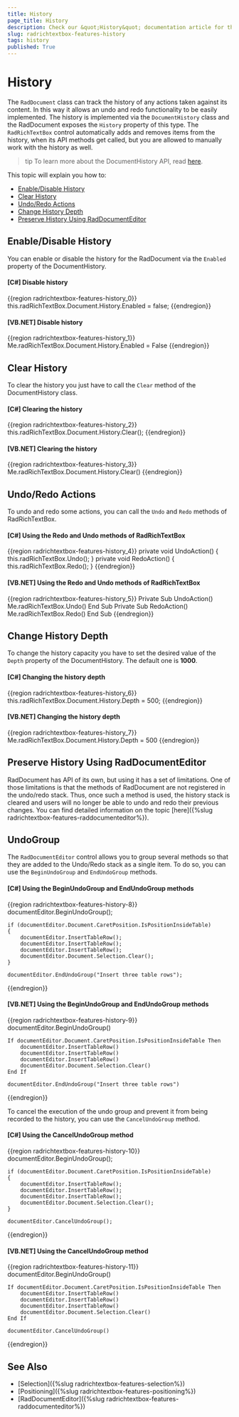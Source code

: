 ```yaml
---
title: History
page_title: History
description: Check our &quot;History&quot; documentation article for the RadRichTextBox control.
slug: radrichtextbox-features-history
tags: history
published: True
---
```


# History

The `RadDocument` class can track the history of any actions taken against its content. In this way it allows an undo and redo functionality to be easily implemented. The history is implemented via the `DocumentHistory` class and the RadDocument exposes the `History` property of this type. The `RadRichTextBox` control automatically adds and removes items from the history, when its API methods get called, but you are allowed to manually work with the history as well.

>tip To learn more about the DocumentHistory API, read [here](http://www.telerik.com/help/wpf/t_telerik_windows_documents_history_documenthistory.html).

This topic will explain you how to:

* [Enable/Disable History](#enabledisable-history)
* [Clear History](#clear-history)
* [Undo/Redo Actions](#undoredo-actions)
* [Change History Depth](#change-history-depth)
* [Preserve History Using RadDocumentEditor](#preserve-history-using-raddocumenteditor)

## Enable/Disable History

You can enable or disable the history for the RadDocument via the `Enabled` property of the DocumentHistory.

#### __[C#] Disable history__
{{region radrichtextbox-features-history_0}}
	this.radRichTextBox.Document.History.Enabled = false;
{{endregion}}

#### __[VB.NET] Disable history__
{{region radrichtextbox-features-history_1}}
	Me.radRichTextBox.Document.History.Enabled = False
{{endregion}}

## Clear History

To clear the history you just have to call the `Clear` method of the DocumentHistory class.

#### __[C#] Clearing the history__
{{region radrichtextbox-features-history_2}}
	this.radRichTextBox.Document.History.Clear();
{{endregion}}

#### __[VB.NET] Clearing the history__
{{region radrichtextbox-features-history_3}}
	Me.radRichTextBox.Document.History.Clear()
{{endregion}}

## Undo/Redo Actions

To undo and redo some actions, you can call the `Undo` and `Redo` methods of RadRichTextBox.

#### __[C#] Using the Redo and Undo methods of RadRichTextBox__

{{region radrichtextbox-features-history_4}}
	private void UndoAction()
	{
	    this.radRichTextBox.Undo();
	}
	private void RedoAction()
	{
	    this.radRichTextBox.Redo();
	}
{{endregion}}

#### __[VB.NET] Using the Redo and Undo methods of RadRichTextBox__
{{region radrichtextbox-features-history_5}}
	Private Sub UndoAction()
	 Me.radRichTextBox.Undo()
	End Sub
	Private Sub RedoAction()
	 Me.radRichTextBox.Redo()
	End Sub
{{endregion}}

## Change History Depth

To change the history capacity you have to set the desired value of the `Depth` property of the DocumentHistory. The default one is __1000__.

#### __[C#] Changing the history depth__
{{region radrichtextbox-features-history_6}}
	this.radRichTextBox.Document.History.Depth = 500;
{{endregion}}

#### __[VB.NET] Changing the history depth__
{{region radrichtextbox-features-history_7}}
	Me.radRichTextBox.Document.History.Depth = 500
{{endregion}}

## Preserve History Using RadDocumentEditor

RadDocument has API of its own, but using it has a set of limitations. One of those limitations is that the methods of RadDocument are not registered in the undo/redo stack. Thus, once such a method is used, the history stack is cleared and users will no longer be able to undo and redo their previous changes. You can find detailed information on the topic [here]({%slug radrichtextbox-features-raddocumenteditor%}).

## UndoGroup

The `RadDocumentEditor` control allows you to group several methods so that they are added to the Undo/Redo stack as a single item. To do so, you can use the `BeginUndoGroup` and `EndUndoGroup` methods.

#### __[C#] Using the BeginUndoGroup and EndUndoGroup methods__
{{region radrichtextbox-features-history-8}}
	documentEditor.BeginUndoGroup(); 
	
	if (documentEditor.Document.CaretPosition.IsPositionInsideTable) 
	{ 
	    documentEditor.InsertTableRow(); 
	    documentEditor.InsertTableRow(); 
	    documentEditor.InsertTableRow(); 
	    documentEditor.Document.Selection.Clear(); 
	} 
	
	documentEditor.EndUndoGroup("Insert three table rows"); 
{{endregion}}

#### __[VB.NET] Using the BeginUndoGroup and EndUndoGroup methods__
{{region radrichtextbox-features-history-9}}
	documentEditor.BeginUndoGroup() 
	
	If documentEditor.Document.CaretPosition.IsPositionInsideTable Then 
		documentEditor.InsertTableRow() 
		documentEditor.InsertTableRow() 
		documentEditor.InsertTableRow() 
		documentEditor.Document.Selection.Clear() 
	End If 
	
	documentEditor.EndUndoGroup("Insert three table rows") 
{{endregion}}

To cancel the execution of the undo group and prevent it from being recorded to the history, you can use the `CancelUndoGroup` method.

#### __[C#] Using the CancelUndoGroup method__
{{region radrichtextbox-features-history-10}}
	documentEditor.BeginUndoGroup(); 
	
	if (documentEditor.Document.CaretPosition.IsPositionInsideTable) 
	{ 
		documentEditor.InsertTableRow(); 
		documentEditor.InsertTableRow(); 
		documentEditor.InsertTableRow(); 
		documentEditor.Document.Selection.Clear(); 
	} 
	
	documentEditor.CancelUndoGroup(); 
{{endregion}}

#### __[VB.NET] Using the CancelUndoGroup method__
{{region radrichtextbox-features-history-11}}
	documentEditor.BeginUndoGroup() 
	
	If documentEditor.Document.CaretPosition.IsPositionInsideTable Then 
		documentEditor.InsertTableRow() 
		documentEditor.InsertTableRow() 
		documentEditor.InsertTableRow() 
		documentEditor.Document.Selection.Clear() 
	End If 
	
	documentEditor.CancelUndoGroup() 
{{endregion}}

## See Also

 * [Selection]({%slug radrichtextbox-features-selection%})
 * [Positioning]({%slug radrichtextbox-features-positioning%})
 * [RadDocumentEditor]({%slug radrichtextbox-features-raddocumenteditor%})
